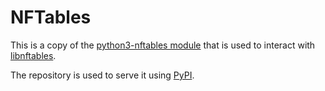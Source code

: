 # NFTables 

This is a copy of the [python3-nftables module](http://git.netfilter.org/nftables/commit/?id=e760d200a4b9cd31928b68a1f2f882157344351e) that is used to interact with [libnftables](https://www.mankier.com/5/libnftables-json).

The repository is used to serve it using [PyPI](). 
